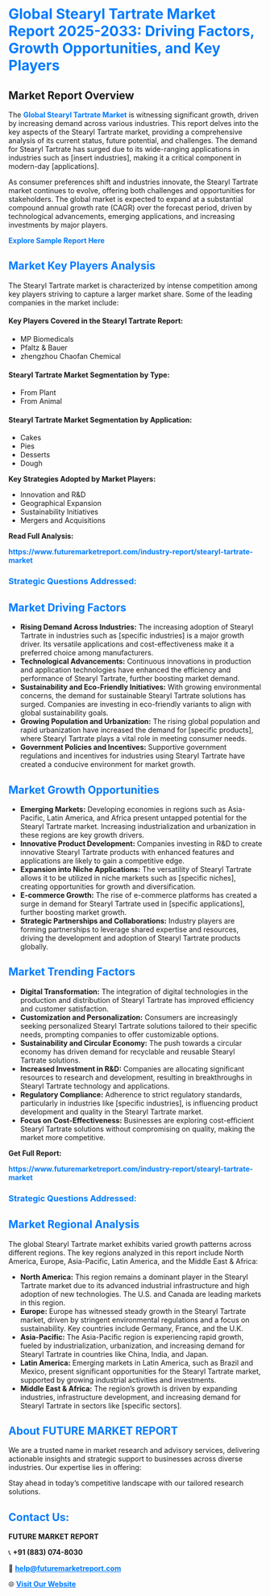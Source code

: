 <h1 style="color: #007BFF;">Global Stearyl Tartrate Market Report 2025-2033: Driving Factors, Growth Opportunities, and Key Players</h1>

<section id="overview">
<h2>Market Report Overview</h2>
<p>The <a href="https://www.futuremarketreport.com/industry-report/stearyl-tartrate-market" style="color: #007BFF; text-decoration: none;"><strong>Global Stearyl Tartrate Market</strong></a> is witnessing significant growth, driven by increasing demand across various industries. This report delves into the key aspects of the Stearyl Tartrate market, providing a comprehensive analysis of its current status, future potential, and challenges. The demand for Stearyl Tartrate has surged due to its wide-ranging applications in industries such as [insert industries], making it a critical component in modern-day [applications].</p>
<p>As consumer preferences shift and industries innovate, the Stearyl Tartrate market continues to evolve, offering both challenges and opportunities for stakeholders. The global market is expected to expand at a substantial compound annual growth rate (CAGR) over the forecast period, driven by technological advancements, emerging applications, and increasing investments by major players.</p>
</section>

<section id="overview">
<p><a href="https://www.futuremarketreport.com/request-sample/reportId=83059" style="color: #007BFF; text-decoration: none;"><strong>Explore Sample Report Here</strong></a></p>
</section>

<section id="key-players">
<h2 style="color: #007BFF;">Market Key Players Analysis</h2>
<p>The Stearyl Tartrate market is characterized by intense competition among key players striving to capture a larger market share. Some of the leading companies in the market include:</p>
<h4>Key Players Covered in the Stearyl Tartrate Report:</h4>
<ul><li>MP Biomedicals</li><li>Pfaltz &amp; Bauer</li><li>zhengzhou Chaofan Chemical</li></ul>
<h4>Stearyl Tartrate Market Segmentation by Type:</h4>
<ul><li>From Plant</li><li>From Animal</li></ul>

<h4>Stearyl Tartrate Market Segmentation by Application:</h4>
<ul><li>Cakes</li><li>Pies</li><li>Desserts</li><li>Dough</li></ul>
<p><strong>Key Strategies Adopted by Market Players:</strong></p>
<ul>
<li>Innovation and R&D</li>
<li>Geographical Expansion</li>
<li>Sustainability Initiatives</li>
<li>Mergers and Acquisitions</li>
</ul>
</section>

<section>
<p><strong>Read Full Analysis: </strong></p><a href="https://www.futuremarketreport.com/industry-report/stearyl-tartrate-market" style="color: #007BFF; text-decoration: none;"><strong>https://www.futuremarketreport.com/industry-report/stearyl-tartrate-market</strong></a>
<h3 style="color: #007BFF;">Strategic Questions Addressed:</h3>
</section>

<section id="driving-factors">
<h2 style="color: #007BFF;">Market Driving Factors</h2>
<ul>
<li><strong>Rising Demand Across Industries:</strong> The increasing adoption of Stearyl Tartrate in industries such as [specific industries] is a major growth driver. Its versatile applications and cost-effectiveness make it a preferred choice among manufacturers.</li>
<li><strong>Technological Advancements:</strong> Continuous innovations in production and application technologies have enhanced the efficiency and performance of Stearyl Tartrate, further boosting market demand.</li>
<li><strong>Sustainability and Eco-Friendly Initiatives:</strong> With growing environmental concerns, the demand for sustainable Stearyl Tartrate solutions has surged. Companies are investing in eco-friendly variants to align with global sustainability goals.</li>
<li><strong>Growing Population and Urbanization:</strong> The rising global population and rapid urbanization have increased the demand for [specific products], where Stearyl Tartrate plays a vital role in meeting consumer needs.</li>
<li><strong>Government Policies and Incentives:</strong> Supportive government regulations and incentives for industries using Stearyl Tartrate have created a conducive environment for market growth.</li>
</ul>
</section>

<section id="growth-opportunities">
<h2 style="color: #007BFF;">Market Growth Opportunities</h2>
<ul>
<li><strong>Emerging Markets:</strong> Developing economies in regions such as Asia-Pacific, Latin America, and Africa present untapped potential for the Stearyl Tartrate market. Increasing industrialization and urbanization in these regions are key growth drivers.</li>
<li><strong>Innovative Product Development:</strong> Companies investing in R&D to create innovative Stearyl Tartrate products with enhanced features and applications are likely to gain a competitive edge.</li>
<li><strong>Expansion into Niche Applications:</strong> The versatility of Stearyl Tartrate allows it to be utilized in niche markets such as [specific niches], creating opportunities for growth and diversification.</li>
<li><strong>E-commerce Growth:</strong> The rise of e-commerce platforms has created a surge in demand for Stearyl Tartrate used in [specific applications], further boosting market growth.</li>
<li><strong>Strategic Partnerships and Collaborations:</strong> Industry players are forming partnerships to leverage shared expertise and resources, driving the development and adoption of Stearyl Tartrate products globally.</li>
</ul>
</section>

<section id="trending-factors">
<h2 style="color: #007BFF;">Market Trending Factors</h2>
<ul>
<li><strong>Digital Transformation:</strong> The integration of digital technologies in the production and distribution of Stearyl Tartrate has improved efficiency and customer satisfaction.</li>
<li><strong>Customization and Personalization:</strong> Consumers are increasingly seeking personalized Stearyl Tartrate solutions tailored to their specific needs, prompting companies to offer customizable options.</li>
<li><strong>Sustainability and Circular Economy:</strong> The push towards a circular economy has driven demand for recyclable and reusable Stearyl Tartrate solutions.</li>
<li><strong>Increased Investment in R&D:</strong> Companies are allocating significant resources to research and development, resulting in breakthroughs in Stearyl Tartrate technology and applications.</li>
<li><strong>Regulatory Compliance:</strong> Adherence to strict regulatory standards, particularly in industries like [specific industries], is influencing product development and quality in the Stearyl Tartrate market.</li>
<li><strong>Focus on Cost-Effectiveness:</strong> Businesses are exploring cost-efficient Stearyl Tartrate solutions without compromising on quality, making the market more competitive.</li>
</ul>
</section>

<section>
<p><strong>Get Full Report: </strong></p><a href="https://www.futuremarketreport.com/industry-report/stearyl-tartrate-market" style="color: #007BFF; text-decoration: none;"><strong>https://www.futuremarketreport.com/industry-report/stearyl-tartrate-market</strong></a>
<h3 style="color: #007BFF;">Strategic Questions Addressed:</h3>
</section>


<section id="regional-analysis">
<h2 style="color: #007BFF;">Market Regional Analysis</h2>
<p>The global Stearyl Tartrate market exhibits varied growth patterns across different regions. The key regions analyzed in this report include North America, Europe, Asia-Pacific, Latin America, and the Middle East & Africa:</p>
<ul>
<li><strong>North America:</strong> This region remains a dominant player in the Stearyl Tartrate market due to its advanced industrial infrastructure and high adoption of new technologies. The U.S. and Canada are leading markets in this region.</li>
<li><strong>Europe:</strong> Europe has witnessed steady growth in the Stearyl Tartrate market, driven by stringent environmental regulations and a focus on sustainability. Key countries include Germany, France, and the U.K.</li>
<li><strong>Asia-Pacific:</strong> The Asia-Pacific region is experiencing rapid growth, fueled by industrialization, urbanization, and increasing demand for Stearyl Tartrate in countries like China, India, and Japan.</li>
<li><strong>Latin America:</strong> Emerging markets in Latin America, such as Brazil and Mexico, present significant opportunities for the Stearyl Tartrate market, supported by growing industrial activities and investments.</li>
<li><strong>Middle East & Africa:</strong> The region’s growth is driven by expanding industries, infrastructure development, and increasing demand for Stearyl Tartrate in sectors like [specific sectors].</li>
</ul>
</section>

<footer>
<h2 style="color: #007BFF;">About FUTURE MARKET REPORT</h2>
<p>We are a trusted name in market research and advisory services, delivering actionable insights and strategic support to businesses across diverse industries. Our expertise lies in offering:</p>

<p>Stay ahead in today’s competitive landscape with our tailored research solutions.</p>

<h2 style="color: #007BFF;">Contact Us:</h2>
<p><strong>FUTURE MARKET REPORT</strong></p>
<p>📞 <strong>+91 (883) 074-8030</strong></p>
<p>📧 <strong><a href="mailto:help@futuremarketreport.com" style="color: #007BFF;">help@futuremarketreport.com</a></strong></p>
<p>🌐 <strong><a href="https://www.futuremarketreport.com/" style="color: #007BFF;">Visit Our Website</a></strong></p>
</footer>